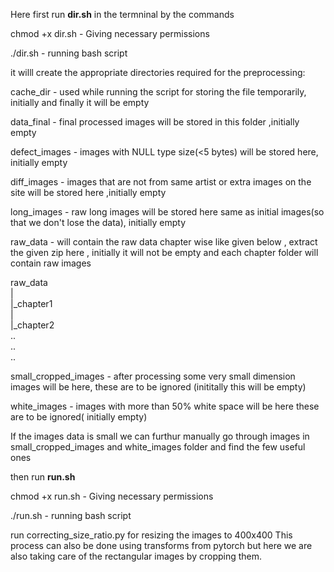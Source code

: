 Here first run **dir.sh** in the termninal by the commands


chmod +x dir.sh  - Giving necessary permissions


./dir.sh - running bash script


it willl create the appropriate directories required for the preprocessing:


cache_dir - used while running the script for storing the file temporarily, 
initially and finally it will be empty 


data_final - final processed images will be stored in this folder ,initially empty


defect_images - images with NULL type size(<5 bytes) will be stored here, initially empty


diff_images - images that are not from same artist or extra images on the site will be stored here ,initially empty


long_images - raw long images will be stored here  same as initial images(so that we don't lose the data), initially empty


raw_data - will contain the raw data chapter wise like given below , extract the given zip here , initially it will not be empty and each chapter folder will contain raw images

raw_data<br>
|<br>
|_chapter1<br>
|<br>
|_chapter2<br>
..<br>
..<br>
..<br>


small_cropped_images - after processing some very small dimension images will be here, these are to be ignored (inititally this will be empty)



white_images - images with more than 50% white space will be here  these are to be ignored( initially empty)


If the images data is small we can furthur manually go through images in small_cropped_images
and white_images folder and find the few useful ones 



then run **run.sh**


chmod +x run.sh  - Giving necessary permissions


./run.sh - running bash script



run correcting_size_ratio.py for resizing the images  to 400x400
This process can also be done using transforms from pytorch but here we are also taking care of the rectangular images by cropping them.


